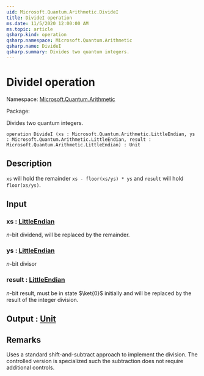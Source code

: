```yaml
---
uid: Microsoft.Quantum.Arithmetic.DivideI
title: DivideI operation
ms.date: 11/5/2020 12:00:00 AM
ms.topic: article
qsharp.kind: operation
qsharp.namespace: Microsoft.Quantum.Arithmetic
qsharp.name: DivideI
qsharp.summary: Divides two quantum integers.
---
```


# DivideI operation

Namespace: [Microsoft.Quantum.Arithmetic](xref:Microsoft.Quantum.Arithmetic)

Package: [](https://nuget.org/packages/)


Divides two quantum integers.

```qsharp
operation DivideI (xs : Microsoft.Quantum.Arithmetic.LittleEndian, ys : Microsoft.Quantum.Arithmetic.LittleEndian, result : Microsoft.Quantum.Arithmetic.LittleEndian) : Unit
```


## Description

`xs` will hold theremainder `xs - floor(xs/ys) * ys` and `result` will hold`floor(xs/ys)`.

## Input

### xs : [LittleEndian](xref:Microsoft.Quantum.Arithmetic.LittleEndian)

$n$-bit dividend, will be replaced by the remainder.


### ys : [LittleEndian](xref:Microsoft.Quantum.Arithmetic.LittleEndian)

$n$-bit divisor


### result : [LittleEndian](xref:Microsoft.Quantum.Arithmetic.LittleEndian)

$n$-bit result, must be in state $\ket{0}$ initiallyand will be replaced by the result of the integer division.



## Output : [Unit](xref:microsoft.quantum.lang-ref.unit)



## Remarks

Uses a standard shift-and-subtract approach to implement the division.The controlled version is specialized such the subtraction does notrequire additional controls.